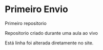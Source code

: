 # Primeiro Envio
 Primeiro repositorio 

 Repositorio criado durante uma aula ao vivo
 
Está linha foi alterada diretamente no site.
